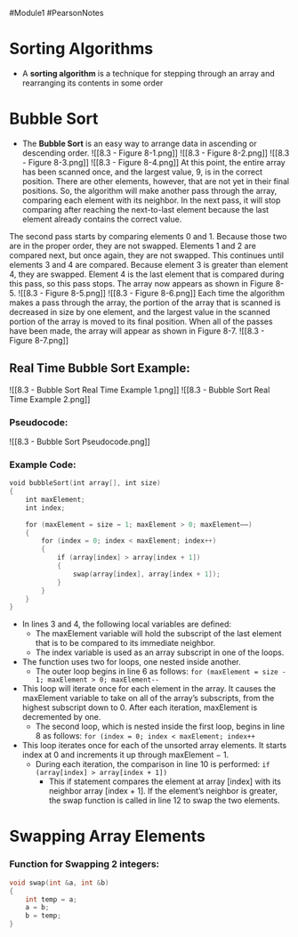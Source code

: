 #Module1 #PearsonNotes
# Sorting Algorithms
- A **sorting algorithm** is a technique for stepping through an array and rearranging its contents in some order

# Bubble Sort
- The **Bubble Sort** is an easy way to arrange data in ascending or descending order.
![[8.3 - Figure 8-1.png]] 
![[8.3 - Figure 8-2.png]]
![[8.3 - Figure 8-3.png]]
![[8.3 - Figure 8-4.png]]
At this point, the entire array has been scanned once, and the largest value, 9, is in the correct position. There are other elements, however, that are not yet in their final positions. So, the algorithm will make another pass through the array, comparing each element with its neighbor. In the next pass, it will stop comparing after reaching the next-to-last element because the last element already contains the correct value.

The second pass starts by comparing elements 0 and 1. Because those two are in the proper order, they are not swapped. Elements 1 and 2 are compared next, but once again, they are not swapped. This continues until elements 3 and 4 are compared. Because element 3 is greater than element 4, they are swapped. Element 4 is the last element that is compared during this pass, so this pass stops. The array now appears as shown in Figure 8-5. ![[8.3 - Figure 8-5.png]]
![[8.3 - Figure 8-6.png]]
Each time the algorithm makes a pass through the array, the portion of the array that is scanned is decreased in size by one element, and the largest value in the scanned portion of the array is moved to its final position. When all of the passes have been made, the array will appear as shown in Figure 8-7. ![[8.3 - Figure 8-7.png]]

## Real Time Bubble Sort Example:
![[8.3 - Bubble Sort Real Time Example 1.png]]
![[8.3 - Bubble Sort Real Time Example 2.png]]

### Pseudocode:
![[8.3 - Bubble Sort Pseudocode.png]]

### Example Code:
```C++
void bubbleSort(int array[], int size)
{
    int maxElement;
    int index;
    
    for (maxElement = size − 1; maxElement > 0; maxElement––)
    {
        for (index = 0; index < maxElement; index++)
        {
            if (array[index] > array[index + 1])
            {
                swap(array[index], array[index + 1]);
            }
        }
    }
}
```
- In lines 3 and 4, the following local variables are defined:
	-   The maxElement variable will hold the subscript of the last element that is to be compared to its immediate neighbor.
	-   The index variable is used as an array subscript in one of the loops.
- The function uses two for loops, one nested inside another. 
	- The outer loop begins in line 6 as follows: `for (maxElement = size - 1; maxElement > 0; maxElement--`
- This loop will iterate once for each element in the array. It causes the maxElement variable to take on all of the array’s subscripts, from the highest subscript down to 0. After each iteration, maxElement is decremented by one.
	- The second loop, which is nested inside the first loop, begins in line 8 as follows: `for (index = 0; index < maxElement; index++`
- This loop iterates once for each of the unsorted array elements. It starts index at 0 and increments it up through maxElement − 1. 
	- During each iteration, the comparison in line 10 is performed: `if (array[index] > array[index + 1])`
		- This if statement compares the element at array \[index] with its neighbor array \[index + 1]. If the element’s neighbor is greater, the swap function is called in line 12 to swap the two elements.

# Swapping Array Elements
### Function for Swapping 2 integers:
```c++
void swap(int &a, int &b)
{
	int temp = a;
	a = b;
	b = temp;
}
```